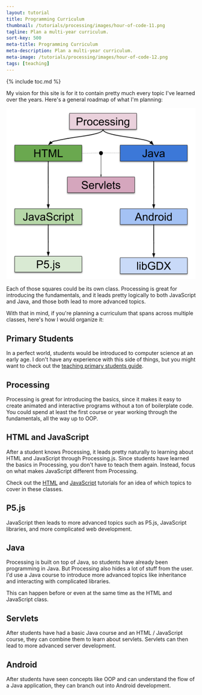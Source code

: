 ```yaml
---
layout: tutorial
title: Programming Curriculum
thumbnail: /tutorials/processing/images/hour-of-code-11.png
tagline: Plan a multi-year curriculum.
sort-key: 500
meta-title: Programming Curriculum
meta-description: Plan a multi-year curriculum.
meta-image: /tutorials/processing/images/hour-of-code-12.png
tags: [teaching]
---
```


{% include toc.md %}

My vision for this site is for it to contain pretty much every topic I've learned over the years. Here's a general roadmap of what I'm planning:

![curriculum roadmap](/teaching/guides/images/curriculum-2.png)

Each of those squares could be its own class. Processing is great for introducing the fundamentals, and it leads pretty logically to both JavaScript and Java, and those both lead to more advanced topics.

With that in mind, if you're planning a curriculum that spans across multiple classes, here's how I would organize it:

## Primary Students

In a perfect world, students would be introduced to computer science at an early age. I don't have any experience with this side of things, but you might want to check out the [teaching primary students guide](/teaching/guides/primary).

## Processing

Processing is great for introducing the basics, since it makes it easy to create animated and interactive programs without a ton of boilerplate code. You could spend at least the first course or year working through the fundamentals, all the way up to OOP.

## HTML and JavaScript

After a student knows Processing, it leads pretty naturally to learning about HTML and JavaScript through Processing.js. Since students have learned the basics in Processing, you don't have to teach them again. Instead, focus on what makes JavaScript different from Processing.

Check out the [HTML](/tutorials/html/) and [JavaScript](/tutorials/javascript/) tutorials for an idea of which topics to cover in these classes.

## P5.js

JavaScript then leads to more advanced topics such as P5.js, JavaScript libraries, and more complicated web development.

## Java

Processing is built on top of Java, so students have already been programming in Java. But Processing also hides a lot of stuff from the user. I'd use a Java course to introduce more advanced topics like inheritance and interacting with complicated libraries.

This can happen before or even at the same time as the HTML and JavaScript class.

## Servlets

After students have had a basic Java course and an HTML / JavaScript course, they can combine them to learn about servlets. Servlets can then lead to more advanced server development.

## Android

After students have seen concepts like OOP and can understand the flow of a Java application, they can branch out into Android development.
